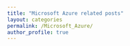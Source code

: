 ```yaml
---
title: "Microsoft Azure related posts"
layout: categories
permalink: /Microsoft_Azure/
author_profile: true
---
```

